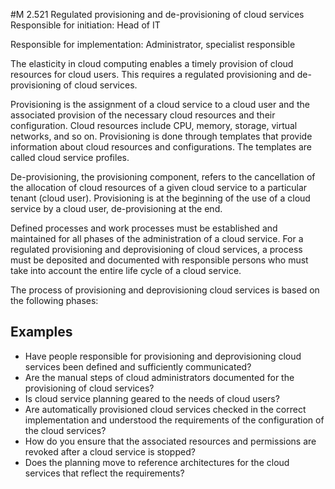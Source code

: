 #M 2.521 Regulated provisioning and de-provisioning of cloud services
Responsible for initiation: Head of IT

Responsible for implementation: Administrator, specialist responsible

The elasticity in cloud computing enables a timely provision of cloud resources for cloud users. This requires a regulated provisioning and de-provisioning of cloud services.

Provisioning is the assignment of a cloud service to a cloud user and the associated provision of the necessary cloud resources and their configuration. Cloud resources include CPU, memory, storage, virtual networks, and so on. Provisioning is done through templates that provide information about cloud resources and configurations. The templates are called cloud service profiles.

De-provisioning, the provisioning component, refers to the cancellation of the allocation of cloud resources of a given cloud service to a particular tenant (cloud user). Provisioning is at the beginning of the use of a cloud service by a cloud user, de-provisioning at the end.

Defined processes and work processes must be established and maintained for all phases of the administration of a cloud service. For a regulated provisioning and deprovisioning of cloud services, a process must be deposited and documented with responsible persons who must take into account the entire life cycle of a cloud service.

The process of provisioning and deprovisioning cloud services is based on the following phases:



## Examples 
* Have people responsible for provisioning and deprovisioning cloud services been defined and sufficiently communicated?
* Are the manual steps of cloud administrators documented for the provisioning of cloud services?
* Is cloud service planning geared to the needs of cloud users?
* Are automatically provisioned cloud services checked in the correct implementation and understood the requirements of the configuration of the cloud services?
* How do you ensure that the associated resources and permissions are revoked after a cloud service is stopped?
* Does the planning move to reference architectures for the cloud services that reflect the requirements?




